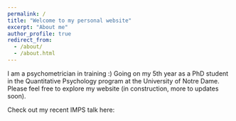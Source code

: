 ```yaml
---
permalink: /
title: "Welcome to my personal website"
excerpt: "About me"
author_profile: true
redirect_from: 
  - /about/
  - /about.html
---
```


I am a psychometrician in training :) Going on my 5th year as a PhD student in the Quantitative Psychology program at the University of Notre Dame. Please feel free to explore my website (in construction, more to updates soon).

Check out my recent IMPS talk here: 
